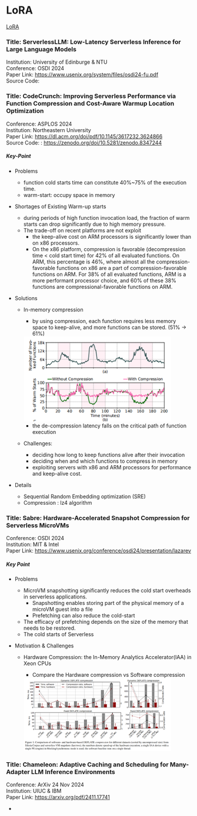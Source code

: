 # LoRA
[LoRA](./LoRA.md)



### Title: ServerlessLLM: Low-Latency Serverless Inference for Large Language Models
Institution: University of Edinburge & NTU   
Conference: OSDI 2024   
Paper Link: https://www.usenix.org/system/files/osdi24-fu.pdf   
Source Code:    

### Title: CodeCrunch: Improving Serverless Performance via Function Compression and Cost-Aware Warmup Location Optimization
Conference: ASPLOS 2024   
Institution: Northeastern University   
Paper Link: https://dl.acm.org/doi/pdf/10.1145/3617232.3624866   
Source Code: : https://zenodo.org/doi/10.5281/zenodo.8347244   

##### Key-Point
- Problems
    - function cold starts time can constitute 40%~75% of the execution time.
    - warm-start: occupy space in memory
- Shortages of Existing Warm-up starts
    - during periods of high function invocation load, the fraction of warm starts can drop significantly due to high memory pressure.
    - The trade-off on recent platforms are not exploit
        - the keep-alive cost on ARM processors is significantly lower than on x86 processors.
        - On the x86 platform, compression is favorable (decompression time < cold start time) for 42% of all evaluated functions. On ARM, this percentage is 46%, where almost all the compression-favorable functions on x86 are a part of compression-favorable functions on ARM. For 38% of all evaluated functions, ARM is a more performant processor choice, and 60% of these 38% functions are compressional-favorable functions on ARM.
- Solutions
    - In-memory compression
        - by using compression, each function requires less memory space to keep-alive, and more functions can be stored. (51% -> 61%)

        <img src="./pictures/CodeCrush-the-effect-of-in-memory-compression.png" width=400>

        - the de-compression latency falls on the critical path of function execution
    - Challenges:
        - deciding how long to keep functions alive after their invocation
        - deciding when and which functions to compress in memory
        - exploiting servers with x86 and ARM processors for performance and keep-alive cost.

- Details
    - Sequential Random Embedding optimization (SRE)
    - Compression : lz4 algorithm

### Title: Sabre: Hardware-Accelerated Snapshot Compression for Serverless MicroVMs
Conference: OSDI 2024   
Institution: MIT & Intel   
Paper Link: https://www.usenix.org/conference/osdi24/presentation/lazarev   

##### Key Point
- Problems
    - MicroVM snapshotting significantly reduces the cold start overheads in serverless applications.
        - Snapshotting enables storing part of the physical memory of a microVM guest into a file
        - Prefetching can also reduce the cold-start
    - The efficacy of prefetching depends on the size of the memory that needs to be restored.
    - The cold starts of Serverless

- Motivation & Challenges
    - Hardware Compression: the In-Memory Analytics Accelerator(IAA) in Xeon CPUs
        - Compare the Hardware compression vs Software compression

        <img src="./Sabre-hardware-compression.png" width=400>


### Title: Chameleon: Adaptive Caching and Scheduling for Many-Adapter LLM Inference Environments
Conference: ArXiv 24 Nov 2024   
Institution: UIUC & IBM   
Paper Link: https://arxiv.org/pdf/2411.17741   

- 
